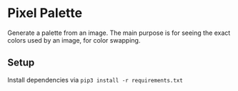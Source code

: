 # Pixel Palette

Generate a palette from an image. The main purpose is for seeing the exact colors used by an image, for color swapping.

## Setup
Install dependencies via `pip3 install -r requirements.txt`